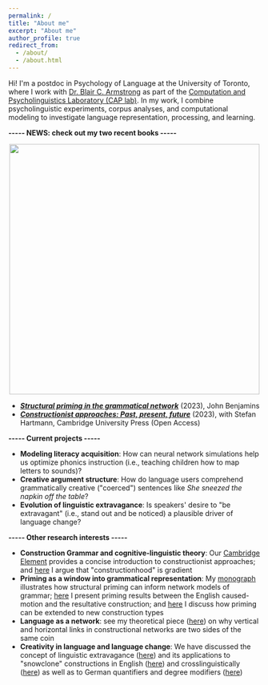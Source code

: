 ```yaml
---
permalink: /
title: "About me"
excerpt: "About me"
author_profile: true
redirect_from: 
  - /about/
  - /about.html
---
```


Hi! I'm a postdoc in Psychology of Language at the University of Toronto, where I work with <a href="http://blairarmstrong.net/">Dr. Blair C. Armstrong</a> as part of the <a href="https://www.utsc.utoronto.ca/labs/caplab/">Computation and Psycholinguistics Laboratory (CAP lab)</a>. 
In my work, I combine psycholinguistic experiments, corpus analyses, and computational modeling to investigate language representation, processing, and learning.

<b>----- NEWS: check out my two recent books -----</b>

<p align="center">
<img src="https://tungerer.github.io/images/Book_covers_2023.jpg" width="500" />
</p>

<ul>
  <li><b><i><a href="https://doi.org/10.1075/cal.35">Structural priming in the grammatical network</a></i></b> (2023), John Benjamins</li>
  <li><b><i><a href="https://doi.org/10.1017/9781009308717">Constructionist approaches: Past, present, future</a></i></b> (2023), with Stefan Hartmann, Cambridge University Press (Open Access)</li>
</ul>

<b>----- Current projects -----</b>
<ul>
  <li><b>Modeling literacy acquisition</b>: How can neural network simulations help us optimize phonics instruction (i.e., teaching children how to map letters to sounds)?</li>
  <li><b>Creative argument structure</b>: How do language users comprehend grammatically creative ("coerced") sentences like <i>She sneezed the napkin off the table</i>?</li>
  <li><b>Evolution of linguistic extravagance</b>: Is speakers' desire to "be extravagant" (i.e., stand out and be noticed) a plausible driver of language change?</li>
</ul>

<b>----- Other research interests -----</b>
<ul>
  <li><b>Construction Grammar and cognitive-linguistic theory</b>: Our <a href="https://doi.org/10.1017/9781009308717">Cambridge Element</a> provides a concise introduction to constructionist approaches; and <a href="https://doi.org/10.24338/cons-543">here</a> I argue that "constructionhood" is gradient</li>
  <li><b>Priming as a window into grammatical representation</b>: My <a href="https://doi.org/10.1075/cal.35">monograph</a> illustrates how structural priming can inform network models of grammar; <a href="https://doi.org/10.1515/cog-2020-0016">here</a> I present priming results between the English caused-motion and the resultative construction; and <a href="https://doi.org/10.1515/gcla-2022-0008">here</a> I discuss how priming can be extended to new construction types</li>
  <li><b>Language as a network</b>: see my theoretical piece (<a href="https://doi.org/10.1075/cf.22011.ung">here</a>) on why vertical and horizontal links in constructional networks are two sides of the same coin</li>
  <li><b>Creativity in language and language change</b>: We have discussed the concept of linguistic extravagance (<a href="https://doi.org/10.1075/bjl.00058.ung">here</a>) and its applications to "snowclone" constructions in English (<a href="https://doi.org/10.1017/S0022226723000117">here</a>) and crosslinguistically (<a href="https://doi.org/10.7203/QF.29.28712">here</a>) as well as to German quantifiers and degree modifiers (<a href="https://doi.org/10.1515/9783110753059-003">here</a>)</li>
</ul>
